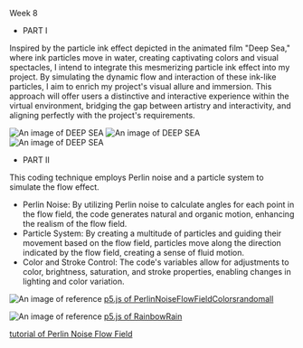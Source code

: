 Week 8

- PART I

Inspired by the particle ink effect depicted in the animated film "Deep Sea," where ink particles move in water, creating captivating colors and visual spectacles, I intend to integrate this mesmerizing particle ink effect into my project. By simulating the dynamic flow and interaction of these ink-like particles, I aim to enrich my project's visual allure and immersion. This approach will offer users a distinctive and interactive experience within the virtual environment, bridging the gap between artistry and interactivity, and aligning perfectly with the project's requirements.

![An image of DEEP SEA](shenhai1.jpg)
![An image of DEEP SEA](shenhai2.jpg)
![An image of DEEP SEA](shenhai3.jpg)


- PART II

This coding technique employs Perlin noise and a particle system to simulate the flow effect.
  - Perlin Noise: By utilizing Perlin noise to calculate angles for each point in the flow field, the code generates natural and organic motion, enhancing the realism of the flow field.
  - Particle System: By creating a multitude of particles and guiding their movement based on the flow field, particles move along the direction indicated by the flow field, creating a sense of fluid motion.
  - Color and Stroke Control: The code's variables allow for adjustments to color, brightness, saturation, and stroke properties, enabling changes in lighting and color variation.


![An image of reference](PerlinNoiseFlowFieldColorsrandomall.jpg)
[p5.js of PerlinNoiseFlowFieldColorsrandomall](https://editor.p5js.org/StevesMakerspace/sketches/pJMo9fwPU)


![An image of reference](RainbowRain.jpg)
[p5.js of RainbowRain](https://editor.p5js.org/StevesMakerspace/sketches/erSVBQnr)


[tutorial of Perlin Noise Flow Field](https://thecodingtrain.com/challenges/24-perlin-noise-flow-field)
